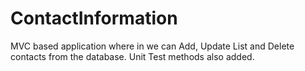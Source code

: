# ContactInformation

MVC based application where in we can Add, Update List and Delete contacts from the database. Unit Test methods also added.
